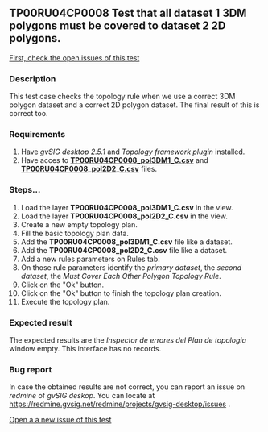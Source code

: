 ## TP00RU04CP0008 Test that all dataset 1 3DM polygons must be covered to dataset 2 2D polygons.

[First, check the open issues of this test](https://redmine.gvsig.net/redmine/projects/gvsig-desktop/issues?utf8=%E2%9C%93&set_filter=1&f%5B%5D=status_id&op%5Bstatus_id%5D=o&f%5B%5D=subject&op%5Bsubject%5D=%7E&v%5Bsubject%5D%5B%5D=TP00RU04CP0008&f%5B%5D=&c%5B%5D=tracker&c%5B%5D=status&c%5B%5D=priority&c%5B%5D=subject&c%5B%5D=assigned_to&c%5B%5D=updated_on&group_by=)

### Description

This test case checks the topology rule when we use a correct 3DM polygon dataset and a correct 2D polygon dataset. The final result of this is correct too.

### Requirements

1. Have *gvSIG desktop 2.5.1* and *Topology framework plugin* installed.
2. Have acces to [**TP00RU04CP0008_pol3DM1_C.csv**]() and [**TP00RU04CP0008_pol2D2_C.csv**]() files.

### Steps...

1. Load the layer **TP00RU04CP0008_pol3DM1_C.csv** in the view.
2. Load the layer **TP00RU04CP0008_pol2D2_C.csv** in the view.
3. Create a new empty topology plan.
4. Fill the basic topology plan data.
5. Add the **TP00RU04CP0008_pol3DM1_C.csv** file like a dataset.
6. Add the **TP00RU04CP0008_pol2D2_C.csv** file like a dataset.
7. Add a new rules parameters on Rules tab.
8. On those rule parameters identify the *primary dataset*, the *second dataset*, the *Must Cover Each Other Polygon Topology Rule*. 
9. Click on the "Ok" button.
10. Click on the "Ok" button to finish the topology plan creation.
11. Execute the topology plan.

### Expected result

The expected results are the *Inspector de errores del Plan de topologia* window empty. This interface has no records.


### Bug report


In case the obtained results are not correct, you can report an issue on *redmine* of *gvSIG deskop*. You can locate at
https://redmine.gvsig.net/redmine/projects/gvsig-desktop/issues .

[Open a a new issue of this test](https://redmine.gvsig.net/redmine/projects/gvsig-desktop/issues/new?issue[subject]=TP00RU04CP0008+Test+that+all+dataset+1+3DM+polygons+must+be+covered+to+dataset+2+2D+polygons)
